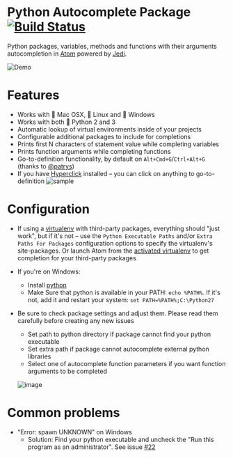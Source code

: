 # Python Autocomplete Package [![Build Status](https://travis-ci.org/sadovnychyi/autocomplete-python.svg?branch=master)](https://travis-ci.org/sadovnychyi/autocomplete-python)

Python packages, variables, methods and functions with their arguments autocompletion in [Atom](http://atom.io) powered by [Jedi](https://github.com/davidhalter/jedi).

![Demo](https://cloud.githubusercontent.com/assets/193864/7394244/e6906980-eec4-11e4-9ee2-8749d16ff468.gif)

# Features

* Works with :apple: Mac OSX, :penguin: Linux and :checkered_flag: Windows
* Works with both :snake: Python 2 and 3
* Automatic lookup of virtual environments inside of your projects
* Configurable additional packages to include for completions
* Prints first N characters of statement value while completing variables
* Prints function arguments while completing functions
* Go-to-definition functionality, by default on `Alt+Cmd+G`/`Ctrl+Alt+G` (thanks to [@patrys](https://github.com/patrys))
* If you have [Hyperclick](https://atom.io/packages/hyperclick) installed – you can click on anything to go-to-definition
![sample](https://cloud.githubusercontent.com/assets/193864/10814177/17fb8bce-7e5f-11e5-8285-6b0100b3a0f8.gif)

# Configuration

* If using a [virtualenv](https://virtualenv.pypa.io/en/latest/) with third-party packages, everything should "just work", but if it's not – use the `Python Executable Paths` and/or `Extra Paths For Packages` configuration options to specify the virtualenv's site-packages. Or launch Atom from the [activated virtualenv](https://virtualenv.pypa.io/en/latest/userguide.html#activate-script) to get completion for your third-party packages
* If you're on Windows:
  * Install [python](https://www.python.org/downloads/)
  * Make Sure that python is available in your PATH: `echo %PATH%`. If it's not, add it and restart your system: `set PATH=%PATH%;C:\Python27`
* Be sure to check package settings and adjust them. Please read them carefully before creating any new issues
  * Set path to python directory if package cannot find your python executable
  * Set extra path if package cannot autocomplete external python libraries
  * Select one of autocomplete function parameters if you want function arguments to be completed

  ![image](https://cloud.githubusercontent.com/assets/193864/10657279/540d39f4-78bb-11e5-9bbf-283fb67c9fd4.png)


# Common problems

* "Error: spawn UNKNOWN" on Windows
  * Solution: Find your python executable and uncheck the "Run this program as an administrator". See issue [#22](https://github.com/sadovnychyi/autocomplete-python/issues/22)

